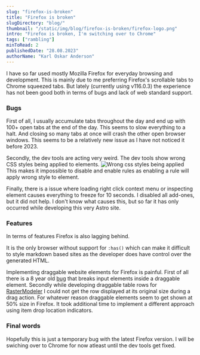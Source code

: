 ```yaml
---
slug: "firefox-is-broken"
title: "Firefox is broken"
slugDirectory: "blog/"
thumbnail: "/static/img/blog/firefox-is-broken/firefox-logo.png"
intro: "Firefox is broken, I'm switching over to Chrome"
tags: ["rambling"]
minToRead: 2
publishedDate: "28.08.2023"
authorName: "Karl Oskar Anderson"
---
```


I have so far used mostly Mozilla Firefox for everyday browsing and development.
This is mainly due to me preferring Firefox's scrollable tabs to Chrome squeezed tabs.
But lately (currently using v116.0.3) the experience has not been good both in terms of bugs and lack of web standard support.

### Bugs

First of all, I usually accumulate tabs throughout the day and end up with 100+ open tabs at the end of the day. This seems to slow everything to a halt. And closing so many tabs at once will crash the other open browser windows. This seems to be a relatively new issue as I have not noticed it before 2023.

Secondly, the dev tools are acting very weird.
The dev tools show wrong CSS styles being applied to elements. 
![Wrong css styles being applied](/static/img/blog/firefox-is-broken/wrong-css.png)
This makes it impossible to disable and enable rules as enabling a rule will apply wrong style to element.

Finally, there is a issue where loading right click context menu or inspecting element causes everything to freeze for 10 seconds. I disabled all add-ones, but it did not help. I don't know what causes this, but so far it has only occurred while developing this very Astro site.

### Features
In terms of features Firefox is also lagging behind.

It is the only browser without support for `:has()` which can make it difficult to style markdown based sites as the developer does have control over the generated HTML.

Implementing draggable website elements for Firefox is painful.
First of all there is a 8 year old [bug](https://bugzilla.mozilla.org/show_bug.cgi?id=1189486) that breaks input elements inside a draggable element. Secondly while developing draggable table rows for [RasterModeler](https://github.com/oskar-anderson/RasterModeler) I could not get the row displayed at its original size during a drag action. For whatever reason draggable elements seem to get shown at 50% size in Firefox. It took additional time to implement a different approach using item drop location indicators.

### Final words

Hopefully this is just a temporary bug with the latest Firefox version.
I will be swiching over to Chrome for now atleast until the dev tools get fixed.